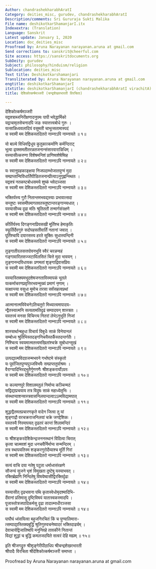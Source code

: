 ```yaml
---
Author: chandrashekharabhAratI
Category: deities_misc, gurudev, chandrashekharabhAratI
Description/comments: Sri Gururaja Sukti Malika
File name: deshikotkarShamanjarI.itx
Indexextra: (Translation)
Language: Sanskrit
Latest update: January 1, 2020
Location: doc_deities_misc
Proofread by: Aruna Narayanan narayanan.aruna at gmail.com
Send corrections to: sanskrit@cheerful.com
Site access: https://sanskritdocuments.org
SubDeity: gurudev
Subject: philosophy/hinduism/religion
Sublocation: deities_misc
Text title: Deshikotkarshamanjari
Transliterated by: Aruna Narayanan narayanan.aruna at gmail.com
engtitle: deshikotkarShamanjarI
itxtitle: deshikotkarShamanjarI (chandrashekharabhAratI virachitA)
title: देशिकोत्कर्षमञ्जरी (चन्द्रशेखरभारती विरचिता)

---
```

  
 देशिकोत्कर्षमञ्जरी   
यद्वक्त्राब्जनिरीक्षणादनुपमः पापी भवेद्धार्मिको  
     यद्वाचामृतसेचनादपि जडः स्यात्तत्त्वबोधे गुरुः ।  
यत्सान्निध्यवलादियं वसुमती चाभूत्सतामास्पदं  
     स स्वामी मम देशिकस्तदितरो नाम्नाऽपि नाम्नायते ॥ १॥  
  
यो बाल्ये विधिवद्विधूय कुतुकात्कर्माणि कर्मन्दिराट्  
     भूत्वा द्राक्समतीतरन्नतजनान्संसारवारान्निधिम् ।  
यस्यासीत्करुणा विशेषमनिशं प्राणिष्वशेषेष्विह  
     स स्वामी मम देशिकस्तदितरो नाम्नाऽपि नाम्नायते ॥ २॥  
  
यः स्वानुग्रहकाङ्क्षया निजपदाम्भोजातयुग्मं मुदा  
     सम्प्राप्तान्विविधार्तिपीडितजनान्प्रीत्याऽनुगृह्णन्स्थितः ।  
यद्वक्त्रं नतकष्टबोधसमये शुष्कं भवेदञ्जसा  
     स स्वामी मम देशिकस्तदितरो नाम्नाऽपि नाम्नायते ॥ ३॥  
  
भक्तिर्यस्य गुरौ नितान्तमभवद्यस्याः प्रभावात्सदा  
     सन्तुष्टः स्वसमीपमागतवतस्तुष्टान्तरङ्गान्व्यधात् ।  
यस्यासीच्च दृढा मतिः श्रुतिततौ तन्मार्गसंरक्षणे  
     स स्वामी मम देशिकस्तदितरो नाम्नाऽपि नाम्नायते ॥ ४॥  
  
कीर्तिर्यस्य दिगङ्गनाप्रियसखी मूर्तिश्च हेमाकृतिः  
     स्फूर्तिर्देवगुरुं सदोपहसतीवार्तिं नतानां जवात् ।  
पूर्तिश्चापि दयारसस्य हरते सूक्तिः सुधास्यन्दिनी  
     स स्वामी मम देशिकस्तदितरो नाम्नाऽपि नाम्नायते ॥ ५॥  
  
तुङ्गातीरलसत्तपोवनभुवि स्वैरं चरन्नन्वहं  
     गङ्गावारिलसज्जटाविलसितं चित्ते मुदा भावयन् ।  
तुङ्गानन्दविधायकः प्रणमतां शृङ्गाद्रिवासप्रियः  
     स स्वामी मम देशिकस्तदितरो नाम्नाऽपि नाम्नायते ॥ ६॥  
  
यस्यास्तिक्यमभूदशेषजनताविस्मापकं भूतले  
     यत्कर्माचरणप्रवृत्तिरभवन्मुख्यं प्रमाणं नृणाम् ।  
यत्क्षान्त्या वसुधा मुमोच तरसा सर्वंसहत्वप्रथां  
     स स्वामी मम देशिकस्तदितरो नाम्नाऽपि नाम्नायते ॥ ७॥  
  
आत्मानात्मविवेचनेऽतिचतुरो मिथ्यात्वमापादय-  
     न्द्वैतस्यात्मनि सत्यतामतिदृढं सम्पादयन् शास्त्रतः ।  
यस्तत्त्वं मनसा विचिन्त्य नितरां लेभेऽनुभूतिं निजां  
     स स्वामी मम देशिकस्तदितरो नाम्नाऽपि नाम्नायते ॥ ८॥  
  
शास्त्रार्थान्बहुधा विचार्य विबुधैः साकं विनेयानलं  
     सम्बोध्य श्रुतिभिस्तदङ्गनिचयैस्तर्कैस्तदन्तर्गतैः ।  
निश्चित्य स्वयमात्मतत्त्वमखिलांश्चक्रे सुबोधान्सुखं  
     स स्वामी मम देशिकस्तदितरो नाम्नाऽपि नाम्नायते ॥ ९॥  
  
उत्पद्यात्मविदग्रजन्मभवने गर्भाष्टमे संस्कृतो  
     यः पूर्वाजितपुण्यपुञ्जविभवैः सम्प्राप्ततुर्याश्रमः ।  
वैराग्यादिभिरद्भुतैर्गुणगणैः श्रीशङ्करार्योऽपरः  
     स स्वामी मम देशिकस्तदितरो नाम्नाऽपि नाम्नायते ॥ १०॥  
  
यः कल्याणपुरे विशालमतुलं निर्माप्य कञ्चिन्मठं  
     सद्विद्याप्रचयाय तत्र विदुषः साकं महाध्येतृभिः ।  
संस्थाप्याशनवस्त्रवासनिलयान्दत्वाऽऽत्मविद्यामपात्  
     स स्वामी मम देशिकस्तदितरो नाम्नाऽपि नाम्नायते ॥ ११॥  
  
शुद्धाद्वैतमतप्रचारणकृते वादेन जित्वा तु यां  
     शृङ्गाद्रौ वरचक्रराजनिलयां चक्रे जगद्देशिकः ।  
यस्तस्यै निरमापयत् दृढतरं कान्तं शिलामन्दिरं  
     स स्वामी मम देशिकस्तदितरो नाम्नाऽपि नाम्नायते ॥ १२॥  
  
यः श्रीशङ्करदेशिकेन्द्रजननस्थानं विदित्वा चिरात्  
     कृत्वा चात्मवशं मुदा धनचयैर्निर्माप्य सन्मन्दिरम् ।  
तत्र स्थापयतिस्म शङ्करगुरोर्देव्याश्च मूर्तिं गिरां  
     स स्वामी मम देशिकस्तदितरो नाम्नाऽपि नाम्नायते ॥ १३॥  
  
सत्यं वाचि दया नतेषु पटुता धर्माध्वसंरक्षणे  
     सौजन्यं सुजने भृशं विमुखता दुष्टेषु यस्याभवत् ।  
रक्तिर्ब्रह्मणि निन्दितेषु विषयेष्वासीद्विरक्तिर्दृढा  
     स स्वामी मम देशिकस्तदितरो नाम्नाऽपि नाम्नायते ॥ १४॥  
  
यस्यासीत् दृढभावना पथि कृतास्वेधोमृदश्मादिभि-  
     र्देवानां प्रतिमासु दृष्टिविषयं यातास्वकस्मादपि ।  
पूजास्तोत्रजपादिकर्मसु दृढा तादात्म्यधीरञ्जसा  
     स स्वामी मम देशिकस्तदितरो नाम्नाऽपि नाम्नायते ॥ १४॥  
  
पापौघं ध्वंसयित्वा बहुजनिरचितं किं च पुण्यालिमारा-  
     त्सम्पाद्यास्तिक्यबुद्धिं श्रुतिगुरुवचनेष्वादरं भक्तिदार्ढ्यम् ।  
देवाचार्यद्विजातिष्वपि मनुनिवहे तावकीने नितान्तं  
     विद्यां शुद्धां च बुद्धिं कमलजदयिते सत्वरं देहि मह्यम् ॥ १५॥  
  
इति श्रीजगद्रुरु श्रीशृङ्गेरीपीठाधिप श्रीचन्द्रशेखरभारती  
     श्रीपादैः विरचिता श्रीदेशिकोत्कर्षमञ्जरी समाप्ता ।  
  
Proofread by Aruna Narayanan narayanan.aruna at gmail.com   
  
